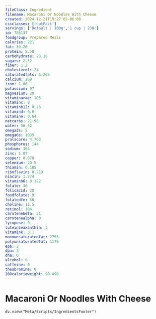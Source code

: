 ```yaml
---
fileClass: Ingredient
filename: Macaroni Or Noodles With Cheese
created: 2024-12-21T19:27:02-06:00
cssclasses: ['nutFact']
servings: ['Default | 100g','1 cup | 230']
id: 786137
foodgroup: Prepared Meals
calories: 221
fat: 10.26
protein: 8.58
carbohydrate: 23.16
sugars: 2.52
fiber: 1.2
cholesterol: 24
saturatedfats: 5.265
calcium: 169
iron: 1.06
potassium: 97
magnesium: 20
vitaminarae: 105
vitaminc: 0
vitaminb12: 0.26
vitamind: 0.6
vitamine: 0.64
netcarbs: 21.96
water: 56.32
omega3s: 5
omega6s: 1035
pralscore: 4.763
phosphorus: 144
sodium: 364
zinc: 1.07
copper: 0.078
selenium: 20.5
thiamin: 0.185
riboflavin: 0.219
niacin: 1.274
vitaminb6: 0.122
folate: 36
folicacid: 28
foodfolate: 9
folatedfe: 56
choline: 11.5
retinol: 104
carotenebeta: 31
carotenealpha: 0
lycopene: 0
luteinzeaxanthin: 3
vitamink: 3.1
monounsaturatedfat: 2753
polyunsaturatedfat: 1176
epa: 2
dpa: 3
dha: 0
alcohol: 0
caffeine: 0
theobromine: 0
200calorieweight: 90.498
---
```


# Macaroni Or Noodles With Cheese

```dataviewjs
dv.view("Meta/Scripts/IngredientsFooter")
```
